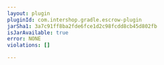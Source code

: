 ```yaml
---
layout: plugin
pluginId: com.intershop.gradle.escrow-plugin
jarSha1: 3a7c91ff8ba2fde6fce1d2c98fcdd8cb45d802fb
isJarAvailable: true
error: NONE
violations: []

---
```

